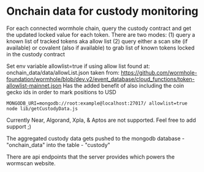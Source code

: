 # Onchain data for custody monitoring

For each connected wormhole chain, query the custody contract and get the updated locked value for each token.
There are two modes:
(1) query a known list of tracked tokens aka allow list
(2) query either a scan site (if available) or covalent (also if available) to grab list of known tokens locked in the custody contract

Set env variable allowlist=true if using allow list found at: onchain_data/data/allowList.json
taken from: https://github.com/wormhole-foundation/wormhole/blob/dev.v2/event_database/cloud_functions/token-allowlist-mainnet.json
Has the added benefit of also including the coin gecko ids in order to mark positions to USD

```
MONGODB_URI=mongodb://root:example@localhost:27017/ allowlist=true node lib/getCustodyData.js
```

Currently Near, Algorand, Xpla, & Aptos are not supported. Feel free to add support ;)

The aggregated custody data gets pushed to the mongodb database - "onchain_data" into the table - "custody"

There are api endpoints that the server provides which powers the wormscan website.
